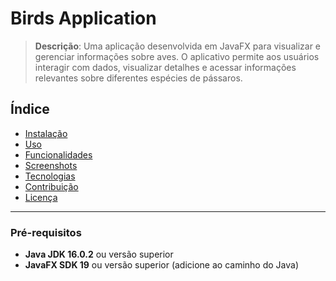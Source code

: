 # Birds Application

> **Descrição**: Uma aplicação desenvolvida em JavaFX para visualizar e gerenciar informações sobre aves. O aplicativo permite aos usuários interagir com dados, visualizar detalhes e acessar informações relevantes sobre diferentes espécies de pássaros.

## Índice
- [Instalação](#instalação)
- [Uso](#uso)
- [Funcionalidades](#funcionalidades)
- [Screenshots](#screenshots)
- [Tecnologias](#tecnologias)
- [Contribuição](#contribuição)
- [Licença](#licença)

---

### Pré-requisitos
- **Java JDK 16.0.2** ou versão superior
- **JavaFX SDK 19** ou versão superior (adicione ao caminho do Java)
